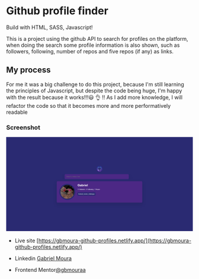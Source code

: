 # Github profile finder

Build with HTML, SASS, Javascript!

This is a project using the github API to search for profiles on the platform, when doing the search some profile information is also shown, such as followers, following, number of repos and five repos (if any) as links.

## My process

For me it was a big challenge to do this project, because I'm still learning the principles of Javascript, but despite the code being huge, I'm happy with the result because it works!!!:smiley: :ok_hand: !!
As I add more knowledge, I will refactor the code so that it becomes more and more performatively readable

### Screenshot

![](./assets/images/screenshot.png)

- Live site [https://gbmoura-github-profiles.netlify.app/](https://gbmoura-github-profiles.netlify.app/)

- Linkedin [Gabriel Moura](https://www.linkedin.com/in/gabriel-moura-b63382161/)
- Frontend Mentor[@gbmouraa](https://www.frontendmentor.io/profile/gbmouraa)